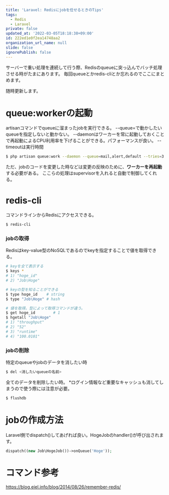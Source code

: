 ```yaml
---
title: 'Laravel: Redisにjobを任せるときのTips'
tags:
  - Redis
  - Laravel
private: false
updated_at: '2022-03-05T18:18:38+09:00'
id: 222ed1e0f2ea14748aa2
organization_url_name: null
slide: false
ignorePublish: false
---
```

サーバーで重い処理を連続して行う際、Redisのqueueに突っ込んでバッチ処理させる時がたまにあります。
毎回queueとかredis-cliとか忘れるのでここにまとめます。

随時更新します。

# queue:workerの起動
artisanコマンドでqueueに溜まったjobを実行できる。
--queue=で動かしたいqueueを指定しないと動かない。
--daemonはワーカーを常に起動しておくことで再起動によるCPU利用率を下げることができる。パフォーマンスが良い。
--timeoutは実行時間
```bash
$ php artisan queue:work --daemon --queue=mail,alert,default --tries=3 --timeout=0
```

ただ、jobのコードを変更した時などは変更の反映のために、<b>ワーカーを再起動</b>する必要がある。
ここらの処理はsupervisorを入れると自動で制御してくれる。

# redis-cli
コマンドラインからRedisにアクセスできる。
```bash
$ redis-cli
```

### jobの取得
Redisはkey-value型のNoSQLであるのでkeyを指定することで値を取得できる。
```bash
# keyを全て表示する
$ keys *
# 1) "hoge_id"
# 2) "Job\Hoge"

# keyの型を知ることができる
$ type hoge_id    # string
$ type "Job\Hoge" # hash

# 値を取得。型によって取得コマンドが違う。
$ get hoge_id        # 1
$ hgetall "Job\Hoge"
# 1) "throughput"
# 2) "52"
# 3) "runtime"
# 4) "100.0101"
```

### jobの削除
特定のqueueやjobのデータを消したい時
```bash
$ del <消したいqueueの名前>
```

全てのデータを削除したい時。
*ログイン情報など重要なキャッシュも消してしまうので使う際には注意が必要。
```bash
$ flushdb
```

# jobの作成方法
Laravel側でdispatch()してあげれば良い。HogeJobのhandler()が呼び出されます。
```php
dispatch((new Job\HogeJob())->onQueue('Hoge'));
```


# コマンド参考
https://blog.eiel.info/blog/2014/08/26/remember-redis/
